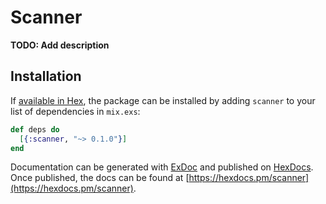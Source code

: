# Scanner

**TODO: Add description**

## Installation

If [available in Hex](https://hex.pm/docs/publish), the package can be installed
by adding `scanner` to your list of dependencies in `mix.exs`:

```elixir
def deps do
  [{:scanner, "~> 0.1.0"}]
end
```

Documentation can be generated with [ExDoc](https://github.com/elixir-lang/ex_doc)
and published on [HexDocs](https://hexdocs.pm). Once published, the docs can
be found at [https://hexdocs.pm/scanner](https://hexdocs.pm/scanner).

